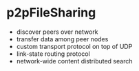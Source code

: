 # p2pFileSharing
- discover peers over network
- transfer data among peer nodes
- custom transport protocol on top of UDP
- link-state routing protocol
- network-wide content distributed search
